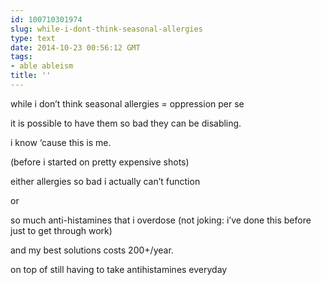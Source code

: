 ```yaml
---
id: 100710301974
slug: while-i-dont-think-seasonal-allergies
type: text
date: 2014-10-23 00:56:12 GMT
tags:
- able ableism
title: ''
---
```

<p>while i don&#8217;t think seasonal allergies = oppression per se</p>

<p>it is possible to have them so bad they can be disabling.</p>

<p>i know &#8216;cause this is me.</p>

<p>(before i started on pretty expensive shots)</p>

<p>either allergies so bad i actually can&#8217;t function</p>

<p>or</p>

<p>so much anti-histamines that i overdose (not joking: i&#8217;ve done this before just to get through work)</p>

<p>and my best solutions costs 200+/year.</p>

<p>on top of still having to take antihistamines everyday</p>